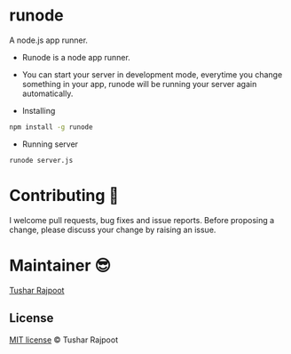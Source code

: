 # runode
A node.js app runner.

- Runode is a node app runner.
- You can start your server in development mode, everytime you change something in your app, runode will be running your server again automatically.

- Installing

```sh
npm install -g runode
```

- Running server

```
runode server.js
```

# Contributing 🍻

I welcome pull requests, bug fixes and issue reports. Before proposing a change, please discuss your change by raising an issue.

# Maintainer 😎

[Tushar Rajpoot](https://tush-tr.github.io)


## License

[MIT license](LICENSE) © Tushar Rajpoot
